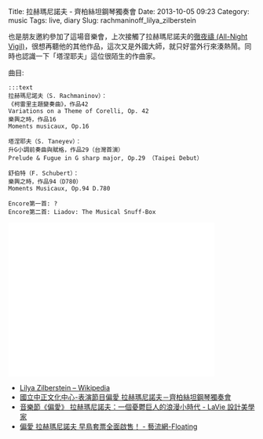 Title: 拉赫瑪尼諾夫 - 齊柏絲坦鋼琴獨奏會
Date: 2013-10-05 09:23
Category: music
Tags: live, diary
Slug: rachmaninoff_lilya_zilberstein


也是朋友邀約參加了這場音樂會，上次接觸了拉赫瑪尼諾夫的[徹夜禱 (All-Night Vigil)](|filename|/music/rachmaninoff_all_night_vigil.rst)，很想再聽他的其他作品，這次又是外國大師，就只好當外行來湊熱鬧。同時也認識一下「塔涅耶夫」這位很陌生的作曲家。

曲目:

    :::text
    拉赫瑪尼諾夫（S. Rachmaninov）：
    《柯雷里主題變奏曲》，作品42
    Variations on a Theme of Corelli, Op. 42
    樂興之時，作品16
    Moments musicaux, Op.16

    塔涅耶夫（S. Taneyev）：
    升G小調前奏曲與賦格，作品29（台灣首演）
    Prelude & Fugue in G sharp major, Op.29 （Taipei Debut）

    舒伯特（F. Schubert）：
    樂興之時，作品94（D780）
    Moments Musicaux, Op.94 D.780

    Encore第一首: ?
    Encore第二首: Liadov: The Musical Snuff-Box 

<iframe width="420" height="315" src="//www.youtube.com/embed/jSP1YX4xlNo" frameborder="0" allowfullscreen></iframe>

* [Lilya Zilberstein – Wikipedia](http://de.wikipedia.org/wiki/Lilya_Zilberstein)
* [國立中正文化中心-表演節目偏愛 拉赫瑪尼諾夫－齊柏絲坦鋼琴獨奏會](Http://www.ntch.edu.tw/program/show/2c9081373bc98886013c0505758605f2?lang=zh)
* [音樂節《偏愛》 拉赫瑪尼諾夫：一個憂鬱巨人的浪漫小時代 - LaVie 設計美學家](http://www.wowlavie.com/agenda_in.php?article_id=AE1300132&c=聽音樂)
* [偏愛 拉赫瑪尼諾夫 早鳥套票全面啟售！ - 藝流網-Floating](http://floatingarts.ning.com/profiles/blogs/3434392:BlogPost:66499)

